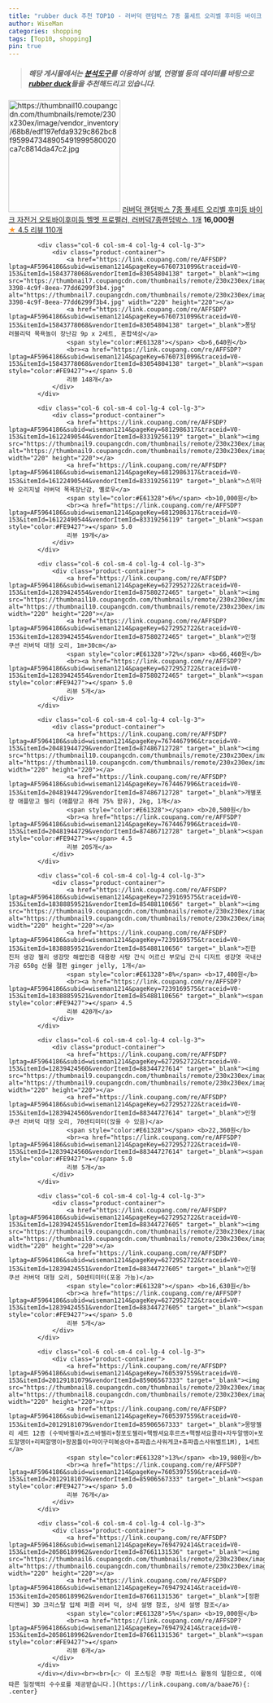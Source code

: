 ```yaml
---
title: "rubber duck 추천 TOP10 - 러버덕 랜덤박스 7종 풀세트 오리벨 후미등 바이크 자전거 오토바이후미등 헬멧 프로펠러, 러버덕7종랜덤박스, 1개"
author: WiseMan
categories: shopping
tags: [Top10, shopping]
pin: true
---
```


> ##### 해당 게시물에서는 [**분석도구**](https://itemscout.io/)를 이용하여 **성별**, **연령별** 등의 데이터를 바탕으로 [**rubber duck**](https://link.coupang.com/a/baae76)들을 추천해드리고 있습니다.
<div class="container"><div class="row">
            <div class="col-6 col-sm-4 col-lg-4 col-lg-3">
                <div class="product-container">
                    <a href="https://link.coupang.com/re/AFFSDP?lptag=AF5964186&subid=wiseman1214&pageKey=6745667738&traceid=V0-153&itemId=15760606980&vendorItemId=82974066944" target="_blank"><img src="https://thumbnail10.coupangcdn.com/thumbnails/remote/230x230ex/image/vendor_inventory/68b8/edf197efda9329c862bc8f959947348905491999580020ca7c8814da47c2.jpg" alt="https://thumbnail10.coupangcdn.com/thumbnails/remote/230x230ex/image/vendor_inventory/68b8/edf197efda9329c862bc8f959947348905491999580020ca7c8814da47c2.jpg" width="220" height="220"></a>
                    <a href="https://link.coupang.com/re/AFFSDP?lptag=AF5964186&subid=wiseman1214&pageKey=6745667738&traceid=V0-153&itemId=15760606980&vendorItemId=82974066944" target="_blank">러버덕 랜덤박스 7종 풀세트 오리벨 후미등 바이크 자전거 오토바이후미등 헬멧 프로펠러, 러버덕7종랜덤박스, 1개</a>
                    <span style="color:#E61328"></span> <b>16,000원</b>
                    <br><a href="https://link.coupang.com/re/AFFSDP?lptag=AF5964186&subid=wiseman1214&pageKey=6745667738&traceid=V0-153&itemId=15760606980&vendorItemId=82974066944" target="_blank"><span style="color:#FE9427">★</span> 4.5
                    리뷰 110개</a>
                </div>
            </div>
            
            <div class="col-6 col-sm-4 col-lg-4 col-lg-3">
                <div class="product-container">
                    <a href="https://link.coupang.com/re/AFFSDP?lptag=AF5964186&subid=wiseman1214&pageKey=6760731099&traceid=V0-153&itemId=15843778068&vendorItemId=83054804138" target="_blank"><img src="https://thumbnail7.coupangcdn.com/thumbnails/remote/230x230ex/image/retail/images/2022/09/07/11/1/4e973109-3398-4c9f-8eea-77dd6299f3b4.jpg" alt="https://thumbnail7.coupangcdn.com/thumbnails/remote/230x230ex/image/retail/images/2022/09/07/11/1/4e973109-3398-4c9f-8eea-77dd6299f3b4.jpg" width="220" height="220"></a>
                    <a href="https://link.coupang.com/re/AFFSDP?lptag=AF5964186&subid=wiseman1214&pageKey=6760731099&traceid=V0-153&itemId=15843778068&vendorItemId=83054804138" target="_blank">퐁당 러블리덕 목욕놀이 장난감 9p x 2세트, 혼합색상</a>
                    <span style="color:#E61328"></span> <b>6,640원</b>
                    <br><a href="https://link.coupang.com/re/AFFSDP?lptag=AF5964186&subid=wiseman1214&pageKey=6760731099&traceid=V0-153&itemId=15843778068&vendorItemId=83054804138" target="_blank"><span style="color:#FE9427">★</span> 5.0
                    리뷰 148개</a>
                </div>
            </div>
            
            <div class="col-6 col-sm-4 col-lg-4 col-lg-3">
                <div class="product-container">
                    <a href="https://link.coupang.com/re/AFFSDP?lptag=AF5964186&subid=wiseman1214&pageKey=6812986317&traceid=V0-153&itemId=16122490544&vendorItemId=83319256119" target="_blank"><img src="https://thumbnail9.coupangcdn.com/thumbnails/remote/230x230ex/image/vendor_inventory/6832/93e356ee1b2ab4e78493a7f75c6926612df8aa8d7eea6ca60f45d5441966.jpg" alt="https://thumbnail9.coupangcdn.com/thumbnails/remote/230x230ex/image/vendor_inventory/6832/93e356ee1b2ab4e78493a7f75c6926612df8aa8d7eea6ca60f45d5441966.jpg" width="220" height="220"></a>
                    <a href="https://link.coupang.com/re/AFFSDP?lptag=AF5964186&subid=wiseman1214&pageKey=6812986317&traceid=V0-153&itemId=16122490544&vendorItemId=83319256119" target="_blank">스위마바 오리지널 러버덕 목욕장난감, 옐로우</a>
                    <span style="color:#E61328">6%</span> <b>10,000원</b>
                    <br><a href="https://link.coupang.com/re/AFFSDP?lptag=AF5964186&subid=wiseman1214&pageKey=6812986317&traceid=V0-153&itemId=16122490544&vendorItemId=83319256119" target="_blank"><span style="color:#FE9427">★</span> 5.0
                    리뷰 19개</a>
                </div>
            </div>
            
            <div class="col-6 col-sm-4 col-lg-4 col-lg-3">
                <div class="product-container">
                    <a href="https://link.coupang.com/re/AFFSDP?lptag=AF5964186&subid=wiseman1214&pageKey=6272952722&traceid=V0-153&itemId=12839424554&vendorItemId=87580272465" target="_blank"><img src="https://thumbnail10.coupangcdn.com/thumbnails/remote/230x230ex/image/vendor_inventory/afbd/adca7a5d8a9c378542c01e54d64dae55d3b441deab64388041978089b757.jpg" alt="https://thumbnail10.coupangcdn.com/thumbnails/remote/230x230ex/image/vendor_inventory/afbd/adca7a5d8a9c378542c01e54d64dae55d3b441deab64388041978089b757.jpg" width="220" height="220"></a>
                    <a href="https://link.coupang.com/re/AFFSDP?lptag=AF5964186&subid=wiseman1214&pageKey=6272952722&traceid=V0-153&itemId=12839424554&vendorItemId=87580272465" target="_blank">인형 쿠션 러버덕 대형 오리, 1m+30cm</a>
                    <span style="color:#E61328">72%</span> <b>66,460원</b>
                    <br><a href="https://link.coupang.com/re/AFFSDP?lptag=AF5964186&subid=wiseman1214&pageKey=6272952722&traceid=V0-153&itemId=12839424554&vendorItemId=87580272465" target="_blank"><span style="color:#FE9427">★</span> 5.0
                    리뷰 5개</a>
                </div>
            </div>
            
            <div class="col-6 col-sm-4 col-lg-4 col-lg-3">
                <div class="product-container">
                    <a href="https://link.coupang.com/re/AFFSDP?lptag=AF5964186&subid=wiseman1214&pageKey=7674467996&traceid=V0-153&itemId=20481944729&vendorItemId=87486712728" target="_blank"><img src="https://thumbnail10.coupangcdn.com/thumbnails/remote/230x230ex/image/vendor_inventory/e726/3ea368b978e0ea4c833c4840bba061baac43b21e1f2a9b4d0c8bf85019d5.jpg" alt="https://thumbnail10.coupangcdn.com/thumbnails/remote/230x230ex/image/vendor_inventory/e726/3ea368b978e0ea4c833c4840bba061baac43b21e1f2a9b4d0c8bf85019d5.jpg" width="220" height="220"></a>
                    <a href="https://link.coupang.com/re/AFFSDP?lptag=AF5964186&subid=wiseman1214&pageKey=7674467996&traceid=V0-153&itemId=20481944729&vendorItemId=87486712728" target="_blank">개별포장 애플망고 젤리 (애플망고 퓨레 75% 함유), 2kg, 1개</a>
                    <span style="color:#E61328"></span> <b>20,500원</b>
                    <br><a href="https://link.coupang.com/re/AFFSDP?lptag=AF5964186&subid=wiseman1214&pageKey=7674467996&traceid=V0-153&itemId=20481944729&vendorItemId=87486712728" target="_blank"><span style="color:#FE9427">★</span> 4.5
                    리뷰 205개</a>
                </div>
            </div>
            
            <div class="col-6 col-sm-4 col-lg-4 col-lg-3">
                <div class="product-container">
                    <a href="https://link.coupang.com/re/AFFSDP?lptag=AF5964186&subid=wiseman1214&pageKey=7239169575&traceid=V0-153&itemId=18388859521&vendorItemId=85488110656" target="_blank"><img src="https://thumbnail9.coupangcdn.com/thumbnails/remote/230x230ex/image/vendor_inventory/754c/7a97df3c5179c1f4beebe478d6da8e757c7ab47ec6e3c9baa9dda9e4dc92.jpg" alt="https://thumbnail9.coupangcdn.com/thumbnails/remote/230x230ex/image/vendor_inventory/754c/7a97df3c5179c1f4beebe478d6da8e757c7ab47ec6e3c9baa9dda9e4dc92.jpg" width="220" height="220"></a>
                    <a href="https://link.coupang.com/re/AFFSDP?lptag=AF5964186&subid=wiseman1214&pageKey=7239169575&traceid=V0-153&itemId=18388859521&vendorItemId=85488110656" target="_blank">진한 진저 생강 젤리 생강맛 해썹인증 대용량 사탕 간식 어르신 부모님 간식 디저트 생강엿 국내산 가공 650g 선물 절편 ginger jelly, 1개</a>
                    <span style="color:#E61328">8%</span> <b>17,400원</b>
                    <br><a href="https://link.coupang.com/re/AFFSDP?lptag=AF5964186&subid=wiseman1214&pageKey=7239169575&traceid=V0-153&itemId=18388859521&vendorItemId=85488110656" target="_blank"><span style="color:#FE9427">★</span> 4.5
                    리뷰 420개</a>
                </div>
            </div>
            
            <div class="col-6 col-sm-4 col-lg-4 col-lg-3">
                <div class="product-container">
                    <a href="https://link.coupang.com/re/AFFSDP?lptag=AF5964186&subid=wiseman1214&pageKey=6272952722&traceid=V0-153&itemId=12839424560&vendorItemId=88344727614" target="_blank"><img src="https://thumbnail9.coupangcdn.com/thumbnails/remote/230x230ex/image/vendor_inventory/2429/f4c13c42729c28187c92d14e0db8bbf82b358cb77e3886a4d0acce5d421a.jpg" alt="https://thumbnail9.coupangcdn.com/thumbnails/remote/230x230ex/image/vendor_inventory/2429/f4c13c42729c28187c92d14e0db8bbf82b358cb77e3886a4d0acce5d421a.jpg" width="220" height="220"></a>
                    <a href="https://link.coupang.com/re/AFFSDP?lptag=AF5964186&subid=wiseman1214&pageKey=6272952722&traceid=V0-153&itemId=12839424560&vendorItemId=88344727614" target="_blank">인형 쿠션 러버덕 대형 오리, 70센티미터(앉을 수 있음)</a>
                    <span style="color:#E61328"></span> <b>22,360원</b>
                    <br><a href="https://link.coupang.com/re/AFFSDP?lptag=AF5964186&subid=wiseman1214&pageKey=6272952722&traceid=V0-153&itemId=12839424560&vendorItemId=88344727614" target="_blank"><span style="color:#FE9427">★</span> 5.0
                    리뷰 5개</a>
                </div>
            </div>
            
            <div class="col-6 col-sm-4 col-lg-4 col-lg-3">
                <div class="product-container">
                    <a href="https://link.coupang.com/re/AFFSDP?lptag=AF5964186&subid=wiseman1214&pageKey=6272952722&traceid=V0-153&itemId=12839424551&vendorItemId=88344727605" target="_blank"><img src="https://thumbnail9.coupangcdn.com/thumbnails/remote/230x230ex/image/vendor_inventory/2429/f4c13c42729c28187c92d14e0db8bbf82b358cb77e3886a4d0acce5d421a.jpg" alt="https://thumbnail9.coupangcdn.com/thumbnails/remote/230x230ex/image/vendor_inventory/2429/f4c13c42729c28187c92d14e0db8bbf82b358cb77e3886a4d0acce5d421a.jpg" width="220" height="220"></a>
                    <a href="https://link.coupang.com/re/AFFSDP?lptag=AF5964186&subid=wiseman1214&pageKey=6272952722&traceid=V0-153&itemId=12839424551&vendorItemId=88344727605" target="_blank">인형 쿠션 러버덕 대형 오리, 50센티미터(포옹 가능)</a>
                    <span style="color:#E61328"></span> <b>16,630원</b>
                    <br><a href="https://link.coupang.com/re/AFFSDP?lptag=AF5964186&subid=wiseman1214&pageKey=6272952722&traceid=V0-153&itemId=12839424551&vendorItemId=88344727605" target="_blank"><span style="color:#FE9427">★</span> 5.0
                    리뷰 5개</a>
                </div>
            </div>
            
            <div class="col-6 col-sm-4 col-lg-4 col-lg-3">
                <div class="product-container">
                    <a href="https://link.coupang.com/re/AFFSDP?lptag=AF5964186&subid=wiseman1214&pageKey=7605397559&traceid=V0-153&itemId=20129181079&vendorItemId=85906567333" target="_blank"><img src="https://thumbnail8.coupangcdn.com/thumbnails/remote/230x230ex/image/vendor_inventory/f837/4023eaa913843a15996ceec9c27f5c42d5f2aa5353f7c2f8fe07e29ebcb7.jpg" alt="https://thumbnail8.coupangcdn.com/thumbnails/remote/230x230ex/image/vendor_inventory/f837/4023eaa913843a15996ceec9c27f5c42d5f2aa5353f7c2f8fe07e29ebcb7.jpg" width="220" height="220"></a>
                    <a href="https://link.coupang.com/re/AFFSDP?lptag=AF5964186&subid=wiseman1214&pageKey=7605397559&traceid=V0-153&itemId=20129181079&vendorItemId=85906567333" target="_blank">몽땅젤리 세트 12종 (수박바젤리+죠스바젤리+청포도젤리+핵짱셔요후르츠+핵짱셔요콜라+자두알맹이+포도알맹이+리찌알맹이+왕꿈틀이+마이구미복숭아+츄파춥스사워게코+츄파춥스사워벨트1M), 1세트</a>
                    <span style="color:#E61328">13%</span> <b>19,980원</b>
                    <br><a href="https://link.coupang.com/re/AFFSDP?lptag=AF5964186&subid=wiseman1214&pageKey=7605397559&traceid=V0-153&itemId=20129181079&vendorItemId=85906567333" target="_blank"><span style="color:#FE9427">★</span> 5.0
                    리뷰 76개</a>
                </div>
            </div>
            
            <div class="col-6 col-sm-4 col-lg-4 col-lg-3">
                <div class="product-container">
                    <a href="https://link.coupang.com/re/AFFSDP?lptag=AF5964186&subid=wiseman1214&pageKey=7694792414&traceid=V0-153&itemId=20586189962&vendorItemId=87661131536" target="_blank"><img src="https://thumbnail6.coupangcdn.com/thumbnails/remote/230x230ex/image/vendor_inventory/c07e/d63654f65c93929ff25f3e757064febb0fd5e0418e6807c3982761c84dab.jpg" alt="https://thumbnail6.coupangcdn.com/thumbnails/remote/230x230ex/image/vendor_inventory/c07e/d63654f65c93929ff25f3e757064febb0fd5e0418e6807c3982761c84dab.jpg" width="220" height="220"></a>
                    <a href="https://link.coupang.com/re/AFFSDP?lptag=AF5964186&subid=wiseman1214&pageKey=7694792414&traceid=V0-153&itemId=20586189962&vendorItemId=87661131536" target="_blank">[정환티앤씨] 3D 크리스탈 입체 퍼즐 러버 덕, 상세 설명 참조, 상세 설명 참조</a>
                    <span style="color:#E61328">5%</span> <b>19,000원</b>
                    <br><a href="https://link.coupang.com/re/AFFSDP?lptag=AF5964186&subid=wiseman1214&pageKey=7694792414&traceid=V0-153&itemId=20586189962&vendorItemId=87661131536" target="_blank"><span style="color:#FE9427">★</span> 
                    리뷰 0개</a>
                </div>
            </div>
            </div></div><br><br>[👉 이 포스팅은 쿠팡 파트너스 활동의 일환으로, 이에 따른 일정액의 수수료를 제공받습니다.](https://link.coupang.com/a/baae76){: .center}